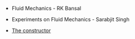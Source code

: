 - Fluid Mechanics - RK Bansal

- Experiments on Fluid Mechanics - Sarabjit Singh

- [The constructor](https://theconstructor.org/)

